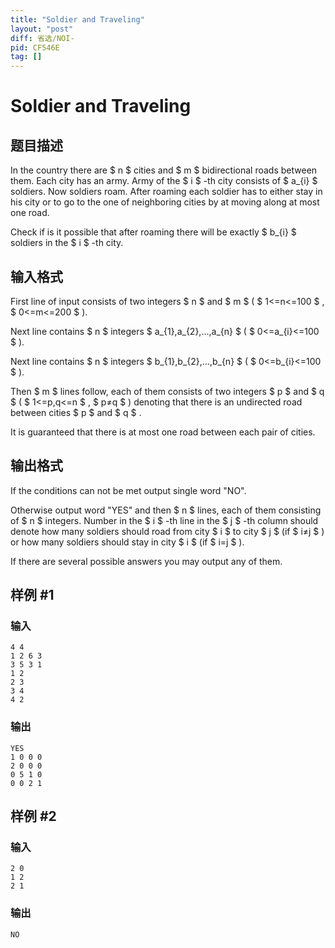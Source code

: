 ```yaml
---
title: "Soldier and Traveling"
layout: "post"
diff: 省选/NOI-
pid: CF546E
tag: []
---
```


# Soldier and Traveling

## 题目描述

In the country there are $ n $ cities and $ m $ bidirectional roads between them. Each city has an army. Army of the $ i $ -th city consists of $ a_{i} $ soldiers. Now soldiers roam. After roaming each soldier has to either stay in his city or to go to the one of neighboring cities by at moving along at most one road.

Check if is it possible that after roaming there will be exactly $ b_{i} $ soldiers in the $ i $ -th city.

## 输入格式

First line of input consists of two integers $ n $ and $ m $ ( $ 1<=n<=100 $ , $ 0<=m<=200 $ ).

Next line contains $ n $ integers $ a_{1},a_{2},...,a_{n} $ ( $ 0<=a_{i}<=100 $ ).

Next line contains $ n $ integers $ b_{1},b_{2},...,b_{n} $ ( $ 0<=b_{i}<=100 $ ).

Then $ m $ lines follow, each of them consists of two integers $ p $ and $ q $ ( $ 1<=p,q<=n $ , $ p≠q $ ) denoting that there is an undirected road between cities $ p $ and $ q $ .

It is guaranteed that there is at most one road between each pair of cities.

## 输出格式

If the conditions can not be met output single word "NO".

Otherwise output word "YES" and then $ n $ lines, each of them consisting of $ n $ integers. Number in the $ i $ -th line in the $ j $ -th column should denote how many soldiers should road from city $ i $ to city $ j $ (if $ i≠j $ ) or how many soldiers should stay in city $ i $ (if $ i=j $ ).

If there are several possible answers you may output any of them.

## 样例 #1

### 输入

```
4 4
1 2 6 3
3 5 3 1
1 2
2 3
3 4
4 2

```

### 输出

```
YES
1 0 0 0 
2 0 0 0 
0 5 1 0 
0 0 2 1 

```

## 样例 #2

### 输入

```
2 0
1 2
2 1

```

### 输出

```
NO
```


